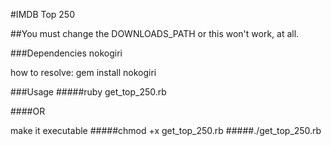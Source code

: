 #IMDB Top 250

##You must change the DOWNLOADS_PATH or this won't work, at all.

###Dependencies
nokogiri

how to resolve:
gem install nokogiri

###Usage
#####ruby get_top_250.rb

####OR

make it executable
#####chmod +x get_top_250.rb
#####./get_top_250.rb
